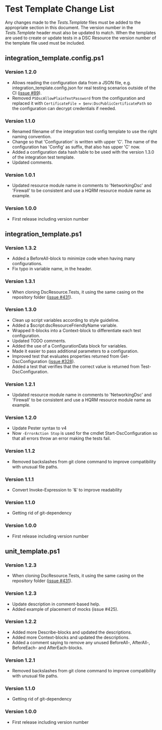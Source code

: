 # Test Template Change List

Any changes made to the *Tests.Template* files must be added to the appropriate
section in this document.
The version number in the *Tests.Template* header must also be updated to match.
When the templates are used to create or update tests in a DSC Resource the
version number of the template file used must be included.

## integration_template.config.ps1

### Version 1.2.0

- Allows reading the configuration data from a JSON file,
  e.g. integration_template.config.json for real testing scenarios outside of
  the CI ([issue #89](https://github.com/PowerShell/DscResources/issues/89)).
- Removed `PSDscAllowPlainTextPassword` from the configuration and replaced it
  with `CertificateFile = $env:DscPublicCertificatePath` so the configuration
  can decrypt credentials if needed.

### Version 1.1.0

- Renamed filename of the integration test config template to use the right
  naming convention.
- Change so that 'Configuration' is written with upper 'C'. The name of the
  configuration has 'Config' as suffix, that also has upper 'C' now.
- Added a configuration data hash table to be used with the version 1.3.0 of the
  integration test template.
- Updated comments.

### Version 1.0.1

- Updated resource module name in comments to 'NetworkingDsc' and 'Firewall' to
  be consistent and use a HQRM resource module name as example.

### Version 1.0.0

- First release including version number

## integration_template.ps1

### Version 1.3.2

- Added a BeforeAll-block to minimize code when having many configurations.
- Fix typo in variable name, in the header.

### Version 1.3.1

- When cloning DscResource.Tests, it using the same casing on the repository folder
  ([issue #431](https://github.com/PowerShell/DscResources/issues/431)).

### Version 1.3.0

- Clean up script variables according to style guideline.
- Added a $script:dscResourceFriendlyName variable.
- Wrapped It-blocks into a Context-block to differentiate each test
  configuration.
- Updated TODO comments.
- Added the use of a ConfigurationData block for variables.
- Made it easier to pass additional parameters to a configuration.
- Improved test that evaluates properties returned from
  Get-DscConfiguration ([issue #328](https://github.com/PowerShell/DscResources/issues/328)).
- Added a test that verifies that the correct value is returned from
  Test-DscConfiguration.

### Version 1.2.1

- Updated resource module name in comments to 'NetworkingDsc' and 'Firewall' to
  be consistent and use a HQRM resource module name as example.

### Version 1.2.0

- Update Pester syntax to v4
- Now `-ErrorAction Stop` is used for the cmdlet Start-DscConfiguration so
  that all errors throw an error making the tests fail.

### Version 1.1.2

- Removed backslashes from git clone command to improve compatibility with
  unusual file paths.

### Version 1.1.1

- Convert Invoke-Expression to '&' to improve readability

### Version 1.1.0

- Getting rid of git-dependency

### Version 1.0.0

- First release including version number

## unit_template.ps1

### Version 1.2.3

- When cloning DscResource.Tests, it using the same casing on the repository folder
  ([issue #431](https://github.com/PowerShell/DscResources/issues/431)).

### Version 1.2.3

- Update description in comment-based help.
- Added example of placement of mocks (issue #425).

### Version 1.2.2

- Added more Describe-blocks and updated the descriptions.
- Added more Context-blocks and updated the descriptions.
- Added a comment saying to remove any unused BeforeAll-, AfterAll-,
  BeforeEach- and AfterEach-blocks.

### Version 1.2.1

- Removed backslashes from git clone command to improve compatibility
  with unusual file paths.

### Version 1.1.0

- Getting rid of git-dependency

### Version 1.0.0

- First release including version number
